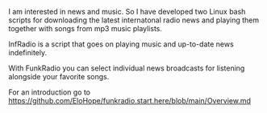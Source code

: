
I am interested in news and music. So I have developed two Linux bash scripts for downloading the latest internatonal radio news and playing them together with songs from mp3 music playlists.

InfRadio is a script that goes on playing music and up-to-date news indefinitely. 

With FunkRadio you can select individual news broadcasts for listening alongside  your favorite songs. 

For an introduction go to https://github.com/EloHope/funkradio.start.here/blob/main/Overview.md



<!---
EloHope/EloHope is a ✨ special ✨ repository because its `README.md` (this file) appears on your GitHub profile.
You can click the Preview link to take a look at your changes.
--->
